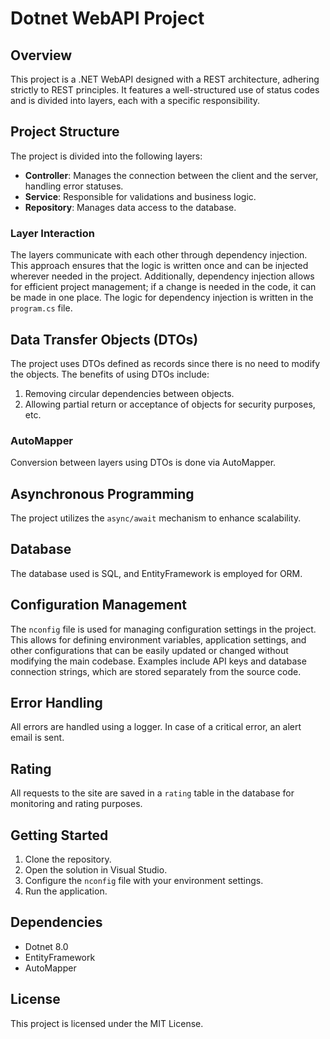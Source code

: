 # Dotnet WebAPI Project

## Overview

This project is a .NET WebAPI designed with a REST architecture, adhering strictly to REST principles.
It features a well-structured use of status codes and is divided into  layers,
each with a specific responsibility.

## Project Structure

The project is divided into the following layers:

- **Controller**: Manages the connection between the client and the server, handling error statuses.
- **Service**: Responsible for validations and business logic.
- **Repository**: Manages data access to the database.

### Layer Interaction

The layers communicate with each other through dependency injection. This approach ensures that the logic is written once and can be injected wherever needed in the project. Additionally, dependency injection allows for efficient project management; if a change is needed in the code, it can be made in one place. The logic for dependency injection is written in the `program.cs` file.

## Data Transfer Objects (DTOs)

The project uses DTOs defined as records since there is no need to modify the objects. The benefits of using DTOs include:

1. Removing circular dependencies between objects.
2. Allowing partial return or acceptance of objects for security purposes, etc.

### AutoMapper

Conversion between layers using DTOs is done via AutoMapper.

## Asynchronous Programming

The project utilizes the `async/await` mechanism to enhance scalability.

## Database

The database used is SQL, and EntityFramework is employed for ORM.

## Configuration Management

The `nconfig` file is used for managing configuration settings in the project. This allows for defining environment variables, application settings, and other configurations that can be easily updated or changed without modifying the main codebase. Examples include API keys and database connection strings, which are stored separately from the source code.

## Error Handling

All errors are handled using a logger. In case of a critical error, an alert email is sent.

## Rating

All requests to the site are saved in a `rating` table in the database for monitoring and rating purposes.

## Getting Started

1. Clone the repository.
2. Open the solution in Visual Studio.
3. Configure the `nconfig` file with your environment settings.
4. Run the application.

## Dependencies

- Dotnet 8.0
- EntityFramework
- AutoMapper

## License

This project is licensed under the MIT License.